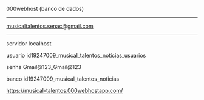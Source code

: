 000webhost (banco de dados)

-------------------------------------
musicaltalentos.senac@gmail.com

<!-- GMAIL@123 -->

-----------------------------------------------------
servidor localhost

usuario id19247009_musical_talentos_noticias_usuarios

senha Gmail@123_Gmail@123

banco id19247009_musical_talentos_noticias 	

https://musical-talentos.000webhostapp.com/
